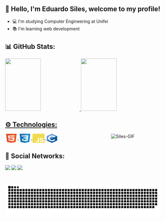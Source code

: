 ## 👋 Hello, I'm Eduardo Siles, welcome to my profile! 

- 💻 I'm studying Computer Engineering at Unifei
- 📚 I'm learning web development

## 📊 GitHub Stats:

<div>
  <a href="https://github.com/edusiles">
  <img height="170em" width="48%" src="https://github-readme-stats.vercel.app/api?username=edusiles&show_icons=true&theme=dark&include_all_commits=true&count_private=true"/>
  <img height="170em" width="48%" src="https://github-readme-stats.vercel.app/api/top-langs/?username=edusiles&layout=compact&langs_count=16&theme=dark"/>
</div>

## ⚙ Technologies:

<div style="display: inline_block">
  <img align="center" alt="Siles-HTML" height="30" width="40" src="https://raw.githubusercontent.com/devicons/devicon/master/icons/html5/html5-original.svg">
  <img align="center" alt="Siles-CSS" height="30" width="40" src="https://raw.githubusercontent.com/devicons/devicon/master/icons/css3/css3-original.svg">
  <img align="center" alt="Siles-JS" height="30" width="40" src="https://raw.githubusercontent.com/devicons/devicon/master/icons/javascript/javascript-plain.svg">
  <img align="center" alt="Siles-JS" height="30" width="40" src="https://raw.githubusercontent.com/devicons/devicon/master/icons/c/c-original.svg">
  <img align="right" alt="Siles-GIF" height="160" width="160" src="https://i.picasion.com/pic92/f1a1a85f1eaf675c75c633b0a2e51ae2.gif" width="300" height="300" border="0" alt="https://picasion.com/" /></a>
</div>

## 🔗 Social Networks:
<div>
  <a href="https://www.linkedin.com/in/edu-siles05/" target="_blank"><img src="https://img.shields.io/badge/LinkedIn-0077B5?style=for-the-badge&logo=linkedin&logoColor=white"><a/>
  <a href="https://instagram.com/edu_siles05" target="_blank"><img src="https://img.shields.io/badge/Instagram-E4405F?style=for-the-badge&logo=instagram&logoColor=white"><a/>
  <a href="https://www.facebook.com/edusiles05" target="_blank"><img src="https://img.shields.io/badge/Facebook-1877F2?style=for-the-badge&logo=facebook&logoColor=white"><a/>
</div>

![Snake animation](https://github.com/edusiles/edusiles/blob/output/github-contribution-grid-snake.svg)
